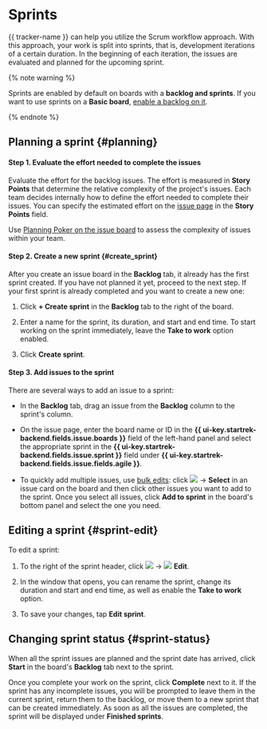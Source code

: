# Sprints

{{ tracker-name }} can help you utilize the Scrum workflow approach. With this approach, your work is split into sprints, that is, development iterations of a certain duration. In the beginning of each iteration, the issues are evaluated and planned for the upcoming sprint.

{% note warning %}

Sprints are enabled by default on boards with a **backlog and sprints**. If you want to use sprints on a **Basic board**, [enable a backlog on it](backlog.md#add-backlog).

{% endnote %}

## Planning a sprint {#planning}

#### Step 1. Evaluate the effort needed to complete the issues

Evaluate the effort for the backlog issues. The effort is measured in **Story Points** that determine the relative complexity of the project's issues. Each team decides internally how to define the effort needed to complete their issues. You can specify the estimated effort on the [issue page](../user/edit-ticket.md#edit-fields) in the **Story Points** field.

Use [Planning Poker on the issue board](poker.md) to assess the complexity of issues within your team.

#### Step 2. Create a new sprint {#create_sprint}

After you create an issue board in the **Backlog** tab, it already has the first sprint created. If you have not planned it yet, proceed to the next step. If your first sprint is already completed and you want to create a new one:

1. Click **+ Create sprint** in the **Backlog** tab to the right of the board.

1. Enter a name for the sprint, its duration, and start and end time. To start working on the sprint immediately, leave the **Take to work** option enabled.

1. Click **Create sprint**.

#### Step 3. Add issues to the sprint

There are several ways to add an issue to a sprint:

- In the **Backlog** tab, drag an issue from the **Backlog** column to the sprint's column.

- On the issue page, enter the board name or ID in the **{{ ui-key.startrek-backend.fields.issue.boards }}** field of the left-hand panel and select the appropriate sprint in the **{{ ui-key.startrek-backend.fields.issue.sprint }}** field under **{{ ui-key.startrek-backend.fields.issue.fields.agile }}**.

- To quickly add multiple issues, use [bulk edits](agile-new-issues.md#bulk): click ![](../../_assets/tracker/svg/actions.svg) → **Select** in an issue card on the board and then click other issues you want to add to the sprint. Once you select all issues, click **Add to sprint** in the board's bottom panel and select the one you need.

## Editing a sprint {#sprint-edit}

To edit a sprint:

1. To the right of the sprint header, click ![](../../_assets/horizontal-ellipsis.svg) → ![](../../_assets/tracker/svg/icon-edit.svg) **Edit**.

1. In the window that opens, you can rename the sprint, change its duration and start and end time, as well as enable the **Take to work** option.

1. To save your changes, tap **Edit sprint**.

## Changing sprint status {#sprint-status}

When all the sprint issues are planned and the sprint date has arrived, click **Start** in the board's **Backlog** tab next to the sprint.

Once you complete your work on the sprint, click **Complete** next to it. If the sprint has any incomplete issues, you will be prompted to leave them in the current sprint, return them to the backlog, or move them to a new sprint that can be created immediately. As soon as all the issues are completed, the sprint will be displayed under **Finished sprints**.
